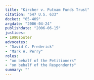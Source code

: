 ```yaml
---
title: "Kircher v. Putnam Funds Trust"
citation: "547 U.S. 633"
docket: "05-409"
argdate: "2006-04-24"
publishdate: "2006-06-15"
justices:
- 1990souter
advocates:
- "David C. Frederick"
- "Mark A. Perry"
roles:
- "on behalf of the Petitioners"
- "on behalf of the Respondents"
summary: ""
---
```


